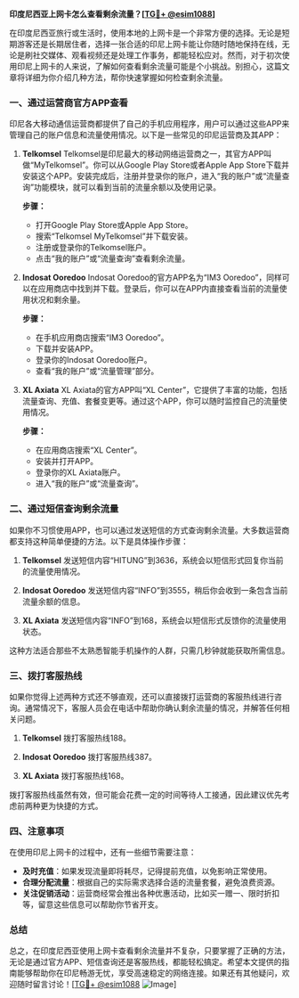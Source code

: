 **印度尼西亚上网卡怎么查看剩余流量？[[TG💪+ @esim1088](https://t.me/s/esim1088)]**

在印度尼西亚旅行或生活时，使用本地的上网卡是一个非常方便的选择。无论是短期游客还是长期居住者，选择一张合适的印尼上网卡能让你随时随地保持在线，无论是刷社交媒体、观看视频还是处理工作事务，都能轻松应对。然而，对于初次使用印尼上网卡的人来说，了解如何查看剩余流量可能是个小挑战。别担心，这篇文章将详细为你介绍几种方法，帮你快速掌握如何检查剩余流量。

### 一、通过运营商官方APP查看

印尼各大移动通信运营商都提供了自己的手机应用程序，用户可以通过这些APP来管理自己的账户信息和流量使用情况。以下是一些常见的印尼运营商及其APP：

1. **Telkomsel**
   Telkomsel是印尼最大的移动网络运营商之一，其官方APP叫做“MyTelkomsel”。你可以从Google Play Store或者Apple App Store下载并安装这个APP。安装完成后，注册并登录你的账户，进入“我的账户”或“流量查询”功能模块，就可以看到当前的流量余额以及使用记录。

   **步骤：**
   - 打开Google Play Store或Apple App Store。
   - 搜索“Telkomsel MyTelkomsel”并下载安装。
   - 注册或登录你的Telkomsel账户。
   - 点击“我的账户”或“流量查询”查看剩余流量。

2. **Indosat Ooredoo**
   Indosat Ooredoo的官方APP名为“IM3 Ooredoo”，同样可以在应用商店中找到并下载。登录后，你可以在APP内直接查看当前的流量使用状况和剩余量。

   **步骤：**
   - 在手机应用商店搜索“IM3 Ooredoo”。
   - 下载并安装APP。
   - 登录你的Indosat Ooredoo账户。
   - 查看“我的账户”或“流量管理”部分。

3. **XL Axiata**
   XL Axiata的官方APP叫“XL Center”，它提供了丰富的功能，包括流量查询、充值、套餐变更等。通过这个APP，你可以随时监控自己的流量使用情况。

   **步骤：**
   - 在应用商店搜索“XL Center”。
   - 安装并打开APP。
   - 登录你的XL Axiata账户。
   - 进入“我的账户”或“流量查询”。

### 二、通过短信查询剩余流量

如果你不习惯使用APP，也可以通过发送短信的方式查询剩余流量。大多数运营商都支持这种简单便捷的方法。以下是具体操作步骤：

1. **Telkomsel**
   发送短信内容“HITUNG”到3636，系统会以短信形式回复你当前的流量使用情况。

2. **Indosat Ooredoo**
   发送短信内容“INFO”到3555，稍后你会收到一条包含当前流量余额的信息。

3. **XL Axiata**
   发送短信内容“INFO”到168，系统会以短信形式反馈你的流量使用状态。

这种方法适合那些不太熟悉智能手机操作的人群，只需几秒钟就能获取所需信息。

### 三、拨打客服热线

如果你觉得上述两种方式还不够直观，还可以直接拨打运营商的客服热线进行咨询。通常情况下，客服人员会在电话中帮助你确认剩余流量的情况，并解答任何相关问题。

1. **Telkomsel**
   拨打客服热线188。

2. **Indosat Ooredoo**
   拨打客服热线387。

3. **XL Axiata**
   拨打客服热线168。

拨打客服热线虽然有效，但可能会花费一定的时间等待人工接通，因此建议优先考虑前两种更为快捷的方式。

### 四、注意事项

在使用印尼上网卡的过程中，还有一些细节需要注意：

- **及时充值**：如果发现流量即将耗尽，记得提前充值，以免影响正常使用。
- **合理分配流量**：根据自己的实际需求选择合适的流量套餐，避免浪费资源。
- **关注促销活动**：运营商经常会推出各种优惠活动，比如买一赠一、限时折扣等，留意这些信息可以帮助你节省开支。

### 总结

总之，在印度尼西亚使用上网卡查看剩余流量并不复杂，只要掌握了正确的方法，无论是通过官方APP、短信查询还是客服热线，都能轻松搞定。希望本文提供的指南能够帮助你在印尼畅游无忧，享受高速稳定的网络连接。如果还有其他疑问，欢迎随时留言讨论！[[TG💪+ @esim1088](https://t.me/s/esim1088) ![Image](https://i.postimg.cc/4NQfJmqS/Snipaste-2025-05-13-00-14-12.png)]